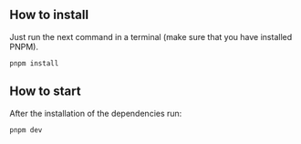 ## How to install

Just run the next command in a terminal (make sure that you have installed PNPM).

```
pnpm install
```

## How to start

After the installation of the dependencies run:

```
pnpm dev
```
